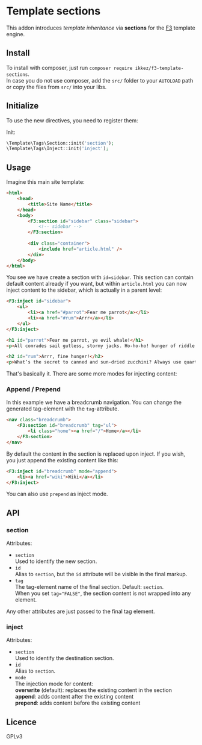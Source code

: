 # Template sections

This addon introduces *template inheritance* via **sections** for the [F3](https://github.com/bcosca/fatfree) template engine.

## Install

To install with composer, just run `composer require ikkez/f3-template-sections`.  
In case you do not use composer, add the `src/` folder to your `AUTOLOAD` path or copy the files from `src/` into your libs.


## Initialize

To use the new directives, you need to register them:

Init:

```php
\Template\Tags\Section::init('section');
\Template\Tags\Inject::init('inject');
```



## Usage

Imagine this main site template:


```html
<html>
	<head>
		<title>Site Name</title>
	</head>
	<body>
		<F3:section id="sidebar" class="sidebar">
			<!-- sidebar -->
		</F3:section>
	
		<div class="container">
			<include href="article.html" />
		</div>
	</body>
</html>
```

You see we have create a section with `id=sidebar`. This section can contain default content already if you want, 
but within `article.html` you can now inject content to the sidebar, which is actually in a parent level:

```html
<F3:inject id="sidebar">
	<ul>
		<li><a href="#parrot">Fear me parrot</a></li>
		<li><a href="#rum">Arrr</a></li>
	</ul>
</F3:inject>

<h1 id="parrot">Fear me parrot, ye evil whale!</h1>
<p>All comrades sail gutless, stormy jacks. Ho-ho-ho! hunger of riddle.</p>

<h2 id="rum">Arrr, fine hunger!</h2>
<p>What’s the secret to canned and sun-dried zucchini? Always use quartered rum.</p>
```

That's basically it. There are some more modes for injecting content:

### Append / Prepend

In this example we have a breadcrumb navigation. You can change the generated tag-element with the `tag`-attribute.

```html
<nav class="breadcrumb">
	<F3:section id="breadcrumb" tag="ul">
		<li class="home"><a href="/">Home</a></li>
	</F3:section>
</nav>
```

By default the content in the section is replaced upon inject. If you wish, you just append the existing content like this:


```html
<F3:inject id="breadcrumb" mode="append">
	<li><a href="wiki">Wiki</a></li>
</F3:inject>
```

You can also use `prepend` as inject mode. 


## API



### section

Attributes:

*  `section`  
	Used to identify the new section.
*  `id`  
	Alias to `section`, but the `id` attribute will be visible in the final markup.
*	`tag`  
	The tag-element name of the final section. Default: `section`.  
	When you set `tag="FALSE"`, the section content is not wrapped into any element.

Any other attributes are just passed to the final tag element.

### inject

Attributes:

*  `section`  
	Used to identify the destination section.
*  `id`  
	Alias to `section`.
*  `mode`  
	The injection mode for content:  
	**overwrite** (default): replaces the existing content in the section  
	**append**: adds content after the existing content  
	**prepend**: adds content before the existing content



## Licence

GPLv3


